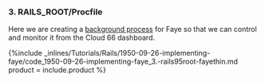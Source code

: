 <!--  usedin: [ _rails/Tutorials/1950-09-26-implementing-faye.md] -->


### 3. RAILS_ROOT/Procfile
Here we are creating a [background process](http://help.cloud66.com/deployment/running-background-processes) for Faye so that we can control and monitor it from the Cloud 66 dashboard.



{%include _inlines/Tutorials/Rails/1950-09-26-implementing-faye/code_1950-09-26-implementing-faye_3.-rails95root-fayethin.md  product = include.product %}





